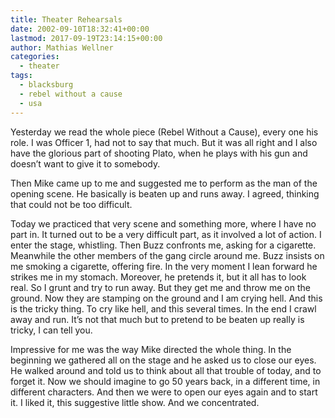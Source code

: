 ```yaml
---
title: Theater Rehearsals
date: 2002-09-10T18:32:41+00:00
lastmod: 2017-09-19T23:14:15+00:00
author: Mathias Wellner
categories:
  - theater
tags:
  - blacksburg
  - rebel without a cause
  - usa
---
```

Yesterday we read the whole piece (Rebel Without a Cause), every one his role. I was Officer 1, had not to say that much. But it was all right and I also have the glorious part of shooting Plato, when he plays with his gun and doesn&#8217;t want to give it to somebody.

Then Mike came up to me and suggested me to perform as the man of the opening scene. He basically is beaten up and runs away. I agreed, thinking that could not be too difficult.

Today we practiced that very scene and something more, where I have no part in. It turned out to be a very difficult part, as it involved a lot of action. I enter the stage, whistling. Then Buzz confronts me, asking for a cigarette. Meanwhile the other members of the gang circle around me. Buzz insists on me smoking a cigarette, offering fire. In the very moment I lean forward he strikes me in my stomach. Moreover, he pretends it, but it all has to look real. So I grunt and try to run away. But they get me and throw me on the ground. Now they are stamping on the ground and I am crying hell. And this is the tricky thing. To cry like hell, and this several times. In the end I crawl away and run. It&#8217;s not that much but to pretend to be beaten up really is tricky, I can tell you.

Impressive for me was the way Mike directed the whole thing. In the beginning we gathered all on the stage and he asked us to close our eyes. He walked around and told us to think about all that trouble of today, and to forget it. Now we should imagine to go 50 years back, in a different time, in different characters. And then we were to open our eyes again and to start it. I liked it, this suggestive little show. And we concentrated.